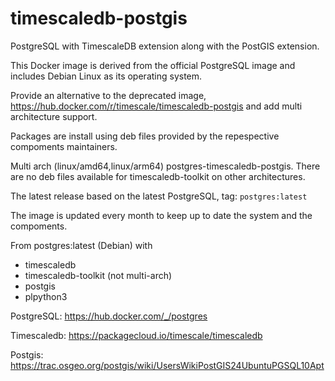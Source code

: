 # timescaledb-postgis

PostgreSQL with TimescaleDB extension along with the PostGIS extension.

This Docker image is derived from the official PostgreSQL image and includes Debian Linux as its operating system.

Provide an alternative to the deprecated image, https://hub.docker.com/r/timescale/timescaledb-postgis and add multi architecture support.

Packages are install using deb files provided by the repespective compoments maintainers.

Multi arch (linux/amd64,linux/arm64) postgres-timescaledb-postgis. There are no deb files available for timescaledb-toolkit on other architectures.

The latest release based on the latest PostgreSQL, tag: `postgres:latest`

The image is updated every month to keep up to date the system and the compoments.

From postgres:latest (Debian) with
+ timescaledb
+ timescaledb-toolkit (not multi-arch)
+ postgis
+ plpython3

PostgreSQL: https://hub.docker.com/_/postgres

Timescaledb: https://packagecloud.io/timescale/timescaledb

Postgis: https://trac.osgeo.org/postgis/wiki/UsersWikiPostGIS24UbuntuPGSQL10Apt
